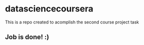 # datasciencecoursera

This is a repo created to acomplish the second course project task

## Job is done! :)
